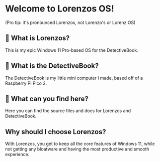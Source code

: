 # Welcome to Lorenzos OS!
(Pro tip: It's pronounced Lorenzos, not Lorenzo's or Lorenz OS)

## 🤔 What is Lorenzos?
This is my epic Windows 11 Pro-based OS for the DetectiveBook.
## 💽 What is the DetectiveBook? 
The DetectiveBook is my little mini computer I made, based off of a Raspberry Pi Pico 2.
## 🔎 What can you find here?
Here you can find the source files and docs for Lorenzos and DetectiveBook.
## Why should I choose Lorenzos?
With Lorenzos, you get to keep all the core features of Windows 11, while not getting any bloatware and having the most productive and smooth experience.
